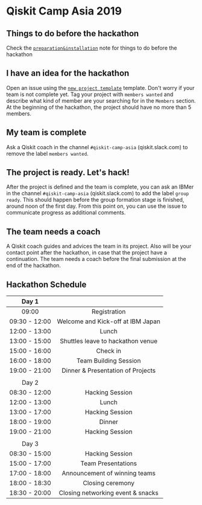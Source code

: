 # Qiskit Camp Asia 2019

## Things to do before the hackathon

Check the [`preparation&installation`](preparation%26installation.md) note for things to do before the hackathon

## I have an idea for the hackathon

Open an issue using the [`new project template`](https://github.com/qiskit-community/qiskit-hackathon-singapore-19/issues/new?assignees=&labels=members+wanted&template=new-project-template.md&title=Project+name) template.
Don't worry if your team is not complete yet.
Tag your project with `members wanted` and describe what kind of member are your searching for in the `Members` section.
At the beginning of the hackathon, the project should have no more than 5 members.

## My team is complete

Ask a Qiskit coach in the channel `#qiskit-camp-asia` (qiskit.slack.com) to remove the label `members wanted`.

## The project is ready. Let's hack!

After the project is defined and the team is complete, you can ask an IBMer in the channel `#qiskit-camp-asia` (qiskit.slack.com) to add the label `group ready`. This should happen before the group formation stage is finished, around noon of the first day. From this point on, you can use the issue to communicate progress as additional comments.

## The team needs a coach

A Qiskit coach guides and advices the team in its project.
Also will be your contact point after the hackathon, in case that the project have a continuation.
The team needs a coach before the final submission at the end of the hackathon.


## Hackathon Schedule

| Day 1 |  |
|:--------------:|:---------------------------------:|
| 09:00 | Registration |
| 09:30 - 12:00 | Welcome and Kick-off at IBM Japan|
| 12:00 - 13:00 | Lunch |
| 13:00 - 15:00 | Shuttles leave to hackathon venue|
| 15:00 - 16:00 | Check in|
| 16:00 - 18:00 | Team Building Session|
| 19:00 - 21:00 | Dinner & Presentation of Projects|
|  |  |
| Day 2 |  |
| 08:30 - 12:00 | Hacking Session  |
| 12:00 - 13:00 | Lunch |
| 13:00 - 17:00 | Hacking Session |
| 18:00 - 19:00 | Dinner |
| 19:00 - 21:00 | Hacking Session |
|  |  |
| Day 3 |  |
| 08:30 - 15:00 | Hacking Session  |
| 15:00 - 17:00 | Team Presentations |
| 17:00 - 18:00 | Announcement of winning teams |
| 18:00 - 18:30 | Closing ceremony |
| 18:30 - 20:00 | Closing networking event & snacks |


